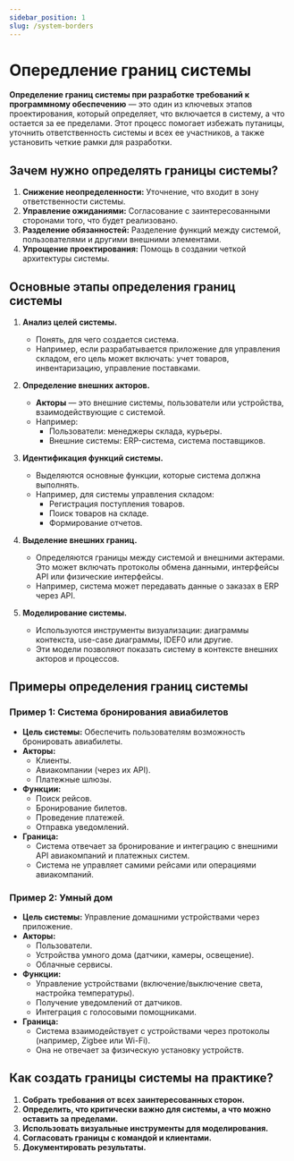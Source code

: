 ```yaml
---
sidebar_position: 1
slug: /system-borders
---
```


# Опередление границ системы

**Определение границ системы при разработке требований к программному обеспечению** — это один из ключевых этапов проектирования, который определяет, что включается в систему, а что остается за ее пределами. Этот процесс помогает избежать путаницы, уточнить ответственность системы и всех ее участников, а также установить четкие рамки для разработки.

## **Зачем нужно определять границы системы?**

1. **Снижение неопределенности:** Уточнение, что входит в зону ответственности системы.
2. **Управление ожиданиями:** Согласование с заинтересованными сторонами того, что будет реализовано.
3. **Разделение обязанностей:** Разделение функций между системой, пользователями и другими внешними элементами.
4. **Упрощение проектирования:** Помощь в создании четкой архитектуры системы.

## **Основные этапы определения границ системы**

1. **Анализ целей системы.**
   - Понять, для чего создается система.
   - Например, если разрабатывается приложение для управления складом, его цель может включать: учет товаров, инвентаризацию, управление поставками.

2. **Определение внешних акторов.**
   - **Акторы** — это внешние системы, пользователи или устройства, взаимодействующие с системой.
   - Например:
     - Пользователи: менеджеры склада, курьеры.
     - Внешние системы: ERP-система, система поставщиков.

3. **Идентификация функций системы.**
   - Выделяются основные функции, которые система должна выполнять.
   - Например, для системы управления складом:
     - Регистрация поступления товаров.
     - Поиск товаров на складе.
     - Формирование отчетов.

4. **Выделение внешних границ.**
   - Определяются границы между системой и внешними актерами. Это может включать протоколы обмена данными, интерфейсы API или физические интерфейсы.
   - Например, система может передавать данные о заказах в ERP через API.

5. **Моделирование системы.**
   - Используются инструменты визуализации: диаграммы контекста, use-case диаграммы, IDEF0 или другие.
   - Эти модели позволяют показать систему в контексте внешних акторов и процессов.

## **Примеры определения границ системы**

### Пример 1: Система бронирования авиабилетов

- **Цель системы:** Обеспечить пользователям возможность бронировать авиабилеты.
- **Акторы:**
  - Клиенты.
  - Авиакомпании (через их API).
  - Платежные шлюзы.
- **Функции:**
  - Поиск рейсов.
  - Бронирование билетов.
  - Проведение платежей.
  - Отправка уведомлений.
- **Граница:** 
  - Система отвечает за бронирование и интеграцию с внешними API авиакомпаний и платежных систем.
  - Система не управляет самими рейсами или операциями авиакомпаний.

### Пример 2: Умный дом

- **Цель системы:** Управление домашними устройствами через приложение.
- **Акторы:**
  - Пользователи.
  - Устройства умного дома (датчики, камеры, освещение).
  - Облачные сервисы.
- **Функции:**
  - Управление устройствами (включение/выключение света, настройка температуры).
  - Получение уведомлений от датчиков.
  - Интеграция с голосовыми помощниками.
- **Граница:** 
  - Система взаимодействует с устройствами через протоколы (например, Zigbee или Wi-Fi).
  - Она не отвечает за физическую установку устройств.

## **Как создать границы системы на практике?**

1. **Собрать требования от всех заинтересованных сторон.**
2. **Определить, что критически важно для системы, а что можно оставить за пределами.**
3. **Использовать визуальные инструменты для моделирования.**
4. **Согласовать границы с командой и клиентами.**
5. **Документировать результаты.**
